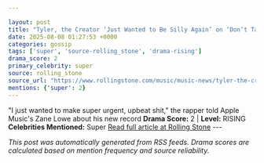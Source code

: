 ```yaml
---

layout: post
title: "Tyler, the Creator ‘Just Wanted to Be Silly Again’ on ‘Don’t Tap the Glass’"
date: 2025-08-08 01:27:53 +0000
categories: gossip
tags: ['super', 'source-rolling_stone', 'drama-rising']
drama_score: 2
primary_celebrity: super
source: rolling_stone
source_url: "https://www.rollingstone.com/music/music-news/tyler-the-creator-dont-tap-the-glass-upbeat-dance-music-1235403430/"
mentions: {'super': 2}
---
```


"I just wanted to make super urgent, upbeat shit," the rapper told Apple Music's Zane Lowe about his new record **Drama Score:** 2 | **Level:** RISING **Celebrities Mentioned:** Super [Read full article at Rolling Stone](https://www.rollingstone.com/music/music-news/tyler-the-creator-dont-tap-the-glass-upbeat-dance-music-1235403430/) --- 

*This post was automatically generated from RSS feeds. Drama scores are calculated based on mention frequency and source reliability.*